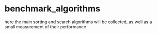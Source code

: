 # benchmark_algorithms

here the main sorting and search algorithms will be collected, as well as a small measurement of their performance
